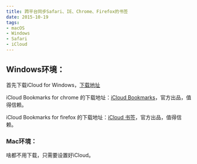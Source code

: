 ```yaml
---
title: 跨平台同步Safari、IE、Chrome、Firefox的书签
date: 2015-10-19
tags:
- macOS
- Windows
- Safari
- iCloud
---
```

## Windows环境：
首先下载iCloud for Windows，[下载地址](https://support.apple.com/zh-cn/HT204283)

iCloud Bookmarks for chrome 的下载地址：[iCloud Bookmarks](https://chrome.google.com/webstore/detail/icloud-bookmarks/fkepacicchenbjecpbpbclokcabebhah)，官方出品，值得信赖。

iCloud Bookmarks for firefox 的下载地址：[iCloud 书签](https://addons.mozilla.org/zh-CN/firefox/addon/icloud-bookmarks/)，官方出品，值得信赖。

### Mac环境：
啥都不用下载，只需要设置好iCloud。